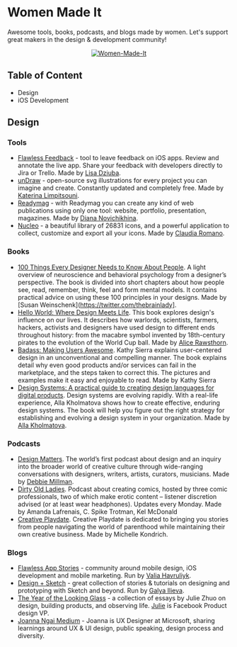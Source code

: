 # Women Made It
Awesome tools, books, podcasts, and blogs made by women. Let's support great makers in the design &amp; development community!

<p align="center">
    <a href="https://flawlessapp.io/womenmadeit?github">
        <img src="https://github.com/LisaDziuba/Women-Made-It/blob/master/GitHub.png" alt="Women-Made-It"/>
    </a>
</p>


## Table of Content
* Design
* iOS Development

## Design

### Tools
* [Flawless Feedback](https://flawlessapp.io/feedback) - tool to leave feedback on iOS apps. Review and annotate the live app. Share your feedback with developers directly to Jira or Trello. Made by [Lisa Dziuba](https://twitter.com/LisaDziuba).
* [unDraw](https://undraw.co/) - open-source svg illustrations for every project you can imagine and create. Constantly updated and completely free. Made by [Katerina Limpitsouni](https://twitter.com/ninalimpi).
* [Readymag](https://readymag.com/) - with Readymag you can create any kind of web publications using only one tool: website, portfolio, presentation, magazines. Made by [Diana Novichikhina](https://twitter.com/DianaNovich).
* [Nucleo](https://nucleoapp.com/) - a beautiful library of 26831 icons, and a powerful application to collect, customize and export all your icons. Made by [Claudia Romano](https://twitter.com/romano_cla).

### Books

* [100 Things Every Designer Needs to Know About People](https://www.goodreads.com/book/show/10778139-100-things-every-designer-needs-to-know-about-people). A light overview of neuroscience and behavioral psychology from a designer’s perspective. The book is divided into short chapters about how people see, read, remember, think, feel and form mental models. It contains practical advice on using these 100 principles in your designs. 
Made by [Susan Weinschenk](https://twitter.com/thebrainlady]. 
* [Hello World: Where Design Meets Life](https://www.goodreads.com/book/show/16076680-hello-world). This book explores design's influence on our lives. It describes how warlords, scientists, farmers, hackers, activists and designers have used design to different ends throughout history: from the macabre symbol invented by 18th-century pirates to the evolution of the World Cup ball. Made by [Alice Rawsthorn](https://twitter.com/alicerawsthorn).
* [Badass: Making Users Awesome](https://www.goodreads.com/book/show/24737268-badass). Kathy Sierra explains user-centered design in an unconventional and compelling manner. The book explains detail why even good products and/or services can fail in the marketplace, and the steps taken to correct this. The pictures and examples make it easy and enjoyable to read. Made by  Kathy Sierra
* [Design Systems: A practical guide to creating design languages for digital products](https://www.goodreads.com/book/show/35857970-design-systems). Design systems are evolving rapidly. With a real-life experience, Alla Kholmatova shows how to create effective, enduring design systems. The book will help you figure out the right strategy for establishing and evolving a design system in your organization. Made by [Alla Kholmatova](https://twitter.com/craftui).


### Podcasts
* [Design Matters](http://www.debbiemillman.com/designmatters/). The world’s first podcast about design and an inquiry into the broader world of creative culture through wide-ranging conversations with designers, writers, artists, curators, musicians. Made by [Debbie Millman](https://twitter.com/debbiemillman).
* [Dirty Old Ladies](https://itunes.apple.com/us/podcast/dirty-old-ladies-the-podcast/id1019070178?mt=2). Podcast about creating comics, hosted by three comic professionals, two of which make erotic content – listener discretion advised (or at least wear headphones). Updates every Monday.
Made by Amanda Lafrenais, C. Spike Trotman, Kel McDonald
* [Creative Playdate](https://itunes.apple.com/us/podcast/creative-playdate/id1257436242?mt=2). Creative Playdate is dedicated to bringing you stories from people navigating the world of parenthood while maintaining their own creative business.
Made by Michelle Kondrich.


### Blogs 
* [Flawless App Stories](https://medium.com/flawless-app-stories) - community around mobile design, iOS development and mobile marketing. Run by [Valia Havruliyk](https://twitter.com/ValiaHavryliuk).
* [Design + Sketch](https://medium.com/sketch-app-sources) - great collection of stories & tutorials on designing and prototyping with Sketch and beyond. Run by [Galya Ilieva](https://www.facebook.com/galyailiev).
* [The Year of the Looking Glass](https://medium.com/the-year-of-the-looking-glass) - a collection of essays by Julie Zhuo on design, building products, and observing life. [Julie](https://twitter.com/joulee ) is Facebook Product design VP.
* [Joanna Ngai Medium](https://medium.com/@ngai.yt) - Joanna is UX Designer at Microsoft, sharing learnings around UX & UI design, public speaking, design process and diversity. 
